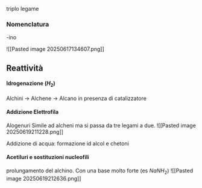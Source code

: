 triplo legame

### Nomenclatura
-ino

![[Pasted image 20250617134607.png]]

## Reattività
#### Idrogenazione ($H_{2}$)
Alchini -> Alchene -> Alcano in presenza di catalizzatore

#### Addizione Elettrofila

Alogenuri
Simile ad alcheni ma si passa da tre legami a due.
![[Pasted image 20250619211228.png]]

Addizione di acqua: formazione id alcol e chetoni

#### Acetiluri e sostituzioni nucleofili
prolungamento del alchino. Con una base molto forte (es $NaNH_2$)
![[Pasted image 20250619212636.png]]